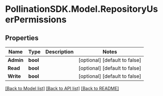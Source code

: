 
# PollinationSDK.Model.RepositoryUserPermissions

## Properties

Name | Type | Description | Notes
------------ | ------------- | ------------- | -------------
**Admin** | **bool** |  | [optional] [default to false]
**Read** | **bool** |  | [optional] [default to false]
**Write** | **bool** |  | [optional] [default to false]

[[Back to Model list]](../README.md#documentation-for-models)
[[Back to API list]](../README.md#documentation-for-api-endpoints)
[[Back to README]](../README.md)

